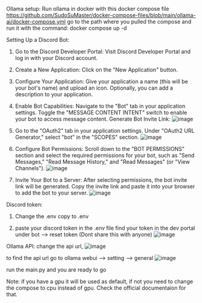 Ollama setup:
Run ollama in docker with this docker compose file 
https://github.com/SudoSuMaster/docker-compose-files/blob/main/ollama-ai/docker-compose.yml
go to the path where you pulled the compose and run it with the command: docker compose up -d

Setting Up a Discord Bot:

1. Go to the Discord Developer Portal: Visit Discord Developer Portal and log in with your Discord account.

2. Create a New Application:
  Click on the "New Application" button.

4. Configure Your Application:
  Give your application a name (this will be your bot's name) and upload an icon.
  Optionally, you can add a description to your application.

5. Enable Bot Capabilities:
  Navigate to the "Bot" tab in your application settings.
  Toggle the "MESSAGE CONTENT INTENT" switch to enable your bot to access message content.
  Generate Bot Invite Link:
![image](https://github.com/SudoSuMaster/discord-uncensored-ai-bot/assets/75373825/eab4acb2-e189-4546-8abd-59d02da40b31)

6. Go to the "OAuth2" tab in your application settings.
  Under "OAuth2 URL Generator," select "bot" in the "SCOPES" section.
![image](https://github.com/SudoSuMaster/discord-uncensored-ai-bot/assets/75373825/6c20ccba-3b91-4100-9566-4fc32b046182)

7. Configure Bot Permissions:
  Scroll down to the "BOT PERMISSIONS" section and select the required permissions for your bot, such as "Send Messages," "Read Message History," and "Read Messages" (or "View Channels").
![image](https://github.com/SudoSuMaster/discord-uncensored-ai-bot/assets/75373825/0a18b618-6833-4a46-a900-dc590931be1e)

9. Invite Your Bot to a Server:
  After selecting permissions, the bot invite link will be generated.
  Copy the invite link and paste it into your browser to add the bot to your server.
![image](https://github.com/SudoSuMaster/discord-uncensored-ai-bot/assets/75373825/a4f2b9cd-9dbe-4db0-95dd-bf8727e7e881)


Discord token:
1. Change the .env copy to .env

2. paste your discord token in the .env file
find your token in the dev portal under bot --> reset token (Dont share this with anyone)
![image](https://github.com/SudoSuMaster/discord-uncensored-ai-bot/assets/75373825/0897fbe9-6588-404e-b410-fd168eb749a9)

Ollama API:
change the api url, 
![image](https://github.com/SudoSuMaster/discord-uncensored-ai-bot/assets/75373825/af915dc7-41b1-4e6d-8270-549a8f220f3e)

to find the api url go to ollama webui --> setting --> general 
![image](https://github.com/SudoSuMaster/discord-uncensored-ai-bot/assets/75373825/fbc41311-755a-4999-90ec-1d4c24200b78)

run the main.py and you are ready to go

Note: if you have a gpu it will be used as default, if not you need to change the compose to cpu instead of gpu. Check the official documentaion for that.
